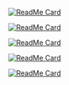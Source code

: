 [![ReadMe Card](https://github-readme-stats.vercel.app/api/pin/?username=IWAN-404&repo=wan-mbf&show_icons=true&theme=radical)](https://github.com/IWAN-404/wan-mbf)</br>

[![ReadMe Card](https://github-readme-stats.vercel.app/api/pin/?username=IWAN-404&repo=plusobf&show_icons=true&theme=radical)](https://github.com/IWAN-404/plusobf)</br>

[![ReadMe Card](https://github-readme-stats.vercel.app/api/pin/?username=IWAN-404&repo=pb&show_icons=true&theme=radical)](https://github.com/IWAN-404/pb)</br>

[![ReadMe Card](https://github-readme-stats.vercel.app/api/pin/?username=IWAN-404&repo=bot&show_icons=true&theme=radical)](https://github.com/bot)</br>

[![ReadMe Card](https://github-readme-stats.vercel.app/api/pin/?username=IWAN-404&repo=plusobf&show_icons=true&theme=radical)](https://github.com/IWAN-404/plusobf)</br>



















